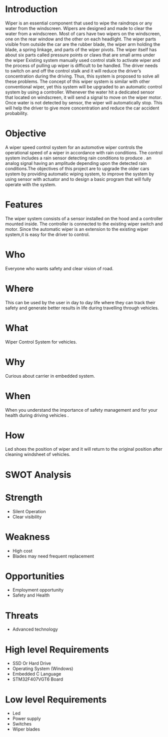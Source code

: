 # Introduction
Wiper is an essential component that used to wipe the raindrops or any water from the windscreen. Wipers are designed and made to clear the water from a windscreen. Most of cars have two wipers on the windscreen, one on the rear window and the other on each headlight. The wiper parts visible from outside the car are the rubber blade, the wiper arm holding the blade, a spring linkage, and parts of the wiper pivots. The wiper itself has about six parts called pressure points or claws that are small arms under the wiper Existing system manually used control stalk to activate wiper and the process of pulling up wiper is difficult to be handled. The driver needs to switch on and off the control stalk and it will reduce the driver’s concentration during the driving. Thus, this system is proposed to solve all these problems. The concept of this wiper system is similar with other conventional wiper, yet this system will be upgraded to an automatic control system by using a controller. Whenever the water hit a dedicated sensor that located on windscreen, it will send a signal to move on the wiper motor. Once water is not detected by sensor, the wiper will automatically stop. This will help the driver to give more concentration and reduce the car accident probability.
# Objective
A wiper speed control system for an automotive wiper controls the operational speed of a wiper in accordance with rain conditions. The control system includes a rain sensor detecting rain conditions to produce . an analog signal having an amplitude depending upon the detected rain conditions.The objectives of this project are to upgrade the older cars system by providing automatic wiping system, to improve the system by using sensor with actuator and to design a basic program that will fully operate with the system.

# Features
The wiper system consists of a sensor installed on the hood and a controller mounted inside. The controller is connected to the existing wiper switch and motor. Since the automatic wiper is an extension to the existing wiper system,it is easy for the driver to control.

# Who
Everyone who wants safety and clear vision of road.
# Where
This can be used by the user in day to day life where they can track their safety and generate better results in life during travelling through vehicles.
# What
Wiper Control System for vehicles.
# Why
Curious about carrier in embedded system.
# When
When you understand the importance of safety management and for your health during driving vehicles .
# How
Led shoes the position of wiper and it will return to the original position after cleaning windsheet of vehicles.
# SWOT Analysis
# Strength
* Silent Operation
* Clear visibility
# Weakness
* High cost
* Blades may need frequent replacement
# Opportunities
* Employment opportunity
* Safety and Health
# Threats
* Advanced technology
# High level Requirements
* SSD Or Hard Drive
* Operating System (Windows)
* Embedded C Language
* STM32F407VGT6 Board
# Low level Requirements
* Led
* Power supply
* Switches
* Wiper blades
